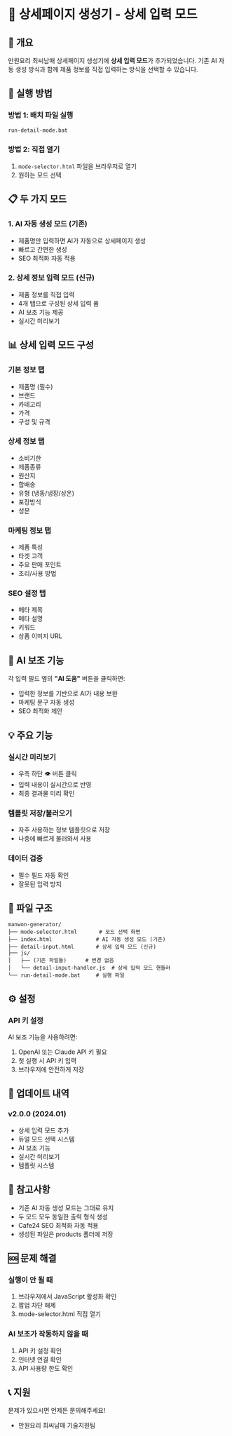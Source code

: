 # 📝 상세페이지 생성기 - 상세 입력 모드

## 🎯 개요
만원요리 최씨남매 상세페이지 생성기에 **상세 입력 모드**가 추가되었습니다.
기존 AI 자동 생성 방식과 함께 제품 정보를 직접 입력하는 방식을 선택할 수 있습니다.

## 🚀 실행 방법

### 방법 1: 배치 파일 실행
```bash
run-detail-mode.bat
```

### 방법 2: 직접 열기
1. `mode-selector.html` 파일을 브라우저로 열기
2. 원하는 모드 선택

## 📋 두 가지 모드

### 1. AI 자동 생성 모드 (기존)
- 제품명만 입력하면 AI가 자동으로 상세페이지 생성
- 빠르고 간편한 생성
- SEO 최적화 자동 적용

### 2. 상세 정보 입력 모드 (신규)
- 제품 정보를 직접 입력
- 4개 탭으로 구성된 상세 입력 폼
- AI 보조 기능 제공
- 실시간 미리보기

## 📊 상세 입력 모드 구성

### 기본 정보 탭
- 제품명 (필수)
- 브랜드
- 카테고리
- 가격
- 구성 및 규격

### 상세 정보 탭
- 소비기한
- 제품종류
- 원산지
- 합배송
- 유형 (냉동/냉장/상온)
- 포장방식
- 성분

### 마케팅 정보 탭
- 제품 특성
- 타겟 고객
- 주요 판매 포인트
- 조리/사용 방법

### SEO 설정 탭
- 메타 제목
- 메타 설명
- 키워드
- 상품 이미지 URL

## 🤖 AI 보조 기능

각 입력 필드 옆의 **"AI 도움"** 버튼을 클릭하면:
- 입력한 정보를 기반으로 AI가 내용 보완
- 마케팅 문구 자동 생성
- SEO 최적화 제안

## 💡 주요 기능

### 실시간 미리보기
- 우측 하단 👁️ 버튼 클릭
- 입력 내용이 실시간으로 반영
- 최종 결과물 미리 확인

### 템플릿 저장/불러오기
- 자주 사용하는 정보 템플릿으로 저장
- 나중에 빠르게 불러와서 사용

### 데이터 검증
- 필수 필드 자동 확인
- 잘못된 입력 방지

## 📁 파일 구조

```
manwon-generator/
├── mode-selector.html       # 모드 선택 화면
├── index.html              # AI 자동 생성 모드 (기존)
├── detail-input.html       # 상세 입력 모드 (신규)
├── js/
│   ├── (기존 파일들)      # 변경 없음
│   └── detail-input-handler.js  # 상세 입력 모드 핸들러
└── run-detail-mode.bat     # 실행 파일
```

## ⚙️ 설정

### API 키 설정
AI 보조 기능을 사용하려면:
1. OpenAI 또는 Claude API 키 필요
2. 첫 실행 시 API 키 입력
3. 브라우저에 안전하게 저장

## 🔄 업데이트 내역

### v2.0.0 (2024.01)
- 상세 입력 모드 추가
- 듀얼 모드 선택 시스템
- AI 보조 기능
- 실시간 미리보기
- 템플릿 시스템

## 📌 참고사항

- 기존 AI 자동 생성 모드는 그대로 유지
- 두 모드 모두 동일한 출력 형식 생성
- Cafe24 SEO 최적화 자동 적용
- 생성된 파일은 products 폴더에 저장

## 🆘 문제 해결

### 실행이 안 될 때
1. 브라우저에서 JavaScript 활성화 확인
2. 팝업 차단 해제
3. mode-selector.html 직접 열기

### AI 보조가 작동하지 않을 때
1. API 키 설정 확인
2. 인터넷 연결 확인
3. API 사용량 한도 확인

## 📞 지원

문제가 있으시면 언제든 문의해주세요!
- 만원요리 최씨남매 기술지원팀